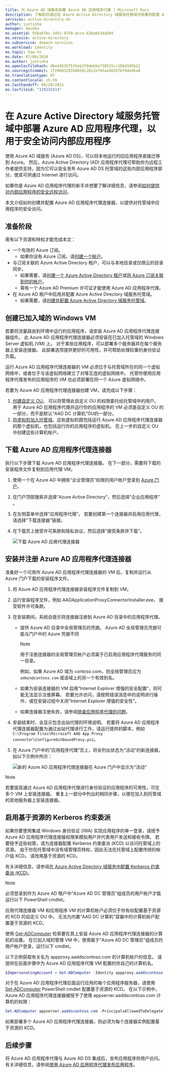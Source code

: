 ```yaml
---
title: 为 Azure AD 域服务部署 Azure AD 应用程序代理 | Microsoft Docs
description: 了解如何通过在 Azure Active Directory 域服务托管域中部署并配置 Azure Active Directory 应用程序代理，为远程工作者提供对内部应用程序的安全访问
services: active-directory-ds
author: justinha
manager: daveba
ms.assetid: 938a5fbc-2dd1-4759-bcce-628a6e19ab9d
ms.service: active-directory
ms.subservice: domain-services
ms.workload: identity
ms.topic: how-to
ms.date: 07/09/2020
ms.author: justinha
ms.openlocfilehash: dbe44535f535eb2f0deb5ef30515cc188d3d5b22
ms.sourcegitcommit: 1f29603291b885dc2812ef45aed026fbf9dedba0
ms.translationtype: HT
ms.contentlocale: zh-CN
ms.lasthandoff: 09/29/2021
ms.locfileid: "129235414"
---
```

# <a name="deploy-azure-ad-application-proxy-for-secure-access-to-internal-applications-in-an-azure-active-directory-domain-services-managed-domain"></a>在 Azure Active Directory 域服务托管域中部署 Azure AD 应用程序代理，以用于安全访问内部应用程序

使用 Azure AD 域服务 (Azure AD DS)，可以将本地运行的旧应用程序直接迁移到 Azure。 然后，Azure Active Directory (AD) 应用程序代理可帮助你为远程工作者提供支持，因为它可以安全发布 Azure AD DS 托管域的这些内部应用程序部分，使其可供通过 Internet 进行访问。

如果你是 Azure AD 应用程序代理的新手并想要了解详细信息，请参阅[如何提供对内部应用程序的安全远程访问](../active-directory/app-proxy/application-proxy.md)。

本文介绍如何创建并配置 Azure AD 应用程序代理连接器，以提供对托管域中应用程序的安全访问。

## <a name="before-you-begin"></a>准备阶段

需有以下资源和特权才能完成本文：

* 一个有效的 Azure 订阅。
    * 如果你没有 Azure 订阅，请[创建一个帐户](https://azure.microsoft.com/free/?WT.mc_id=A261C142F)。
* 与订阅关联的 Azure Active Directory 租户，可以与本地目录或仅限云的目录同步。
    * 如果需要，请[创建一个 Azure Active Directory 租户][create-azure-ad-tenant]或[将 Azure 订阅关联到你的帐户][associate-azure-ad-tenant]。
    * 需有一个 Azure AD Premium 许可证才能使用 Azure AD 应用程序代理。
* 在 Azure AD 租户中启用并配置 Azure Active Directory 域服务托管域。
    * 如果需要，请[创建并配置 Azure Active Directory 域服务托管域][create-azure-ad-ds-instance]。

## <a name="create-a-domain-joined-windows-vm"></a>创建已加入域的 Windows VM

若要将流量路由到环境中运行的应用程序，请安装 Azure AD 应用程序代理连接器组件。 此 Azure AD 应用程序代理连接器必须安装在已加入托管域的 Windows Server 虚拟机 (VM) 上。 对于某些应用程序，可以部署多个服务器并在每个服务器上安装连接器。 此部署选项提供更好的可用性，并可帮助处理较重的身份验证负载。

运行 Azure AD 应用程序代理连接器的 VM 必须位于与托管域所在的同一个虚拟网络中，或者位于与该虚拟网络建立了对等互连的虚拟网络中。 托管你使用应用程序代理发布的应用程序的 VM 也必须部署在同一个 Azure 虚拟网络中。

若要为 Azure AD 应用程序代理连接器创建 VM，请完成以下步骤：

1. [创建自定义 OU](create-ou.md)。 可以将管理此自定义 OU 的权限委托给托管域中的用户。 用于 Azure AD 应用程序代理并运行你的应用程序的 VM 必须是自定义 OU 的一部分，而不是默认“AAD DC 计算机”OU的一部分。
1. [将虚拟机加入托管域][create-join-windows-vm]。这些虚拟机既包括运行 Azure AD 应用程序代理连接器的那个虚拟机，也包括运行你的应用程序的虚拟机。 在上一步的自定义 OU 中创建这些计算机帐户。

## <a name="download-the-azure-ad-application-proxy-connector"></a>下载 Azure AD 应用程序代理连接器

执行以下步骤下载 Azure AD 应用程序代理连接器。 在下一部分，需要将下载的安装程序文件复制到应用代理 VM。

1. 使用一个在 Azure AD 中拥有“企业管理员”权限的用户帐户登录到 [Azure 门户](https://portal.azure.com)。
1. 在门户顶部搜索并选择“Azure Active Directory”，然后选择“企业应用程序” 。
1. 在左侧菜单中选择“应用程序代理”。 若要创建第一个连接器并启用应用代理，请选择“下载连接器”链接。
1. 在下载页上接受许可条款和隐私协议，然后选择“接受条款并下载”。

    ![下载 Azure AD 应用代理连接器](./media/app-proxy/download-app-proxy-connector.png)

## <a name="install-and-register-the-azure-ad-application-proxy-connector"></a>安装并注册 Azure AD 应用程序代理连接器

准备好一个可用作 Azure AD 应用程序代理连接器的 VM 后，复制并运行从 Azure 门户下载的安装程序文件。

1. 将 Azure AD 应用程序代理连接器安装程序文件复制到 VM。
1. 运行安装程序文件，例如 AADApplicationProxyConnectorInstaller.exe。 接受软件许可条款。
1. 在安装期间，系统会提示将连接器注册到 Azure AD 目录中的应用程序代理。
   * 提供 Azure AD 目录中全局管理员的凭据。 Azure AD 全局管理员凭据可能与门户中的 Azure 凭据不同

        > [!NOTE]
        > 用于注册连接器的全局管理员帐户必须属于已启用应用程序代理服务的同一目录。
        >
        > 例如，如果 Azure AD 域为 contoso.com，则全局管理员应为 `admin@contoso.com` 或该域上的另一个有效别名。

   * 如果为安装连接器的 VM 启用“Internet Explorer 增强的安全配置”，则可能无法显示注册屏幕。 若要允许访问，请按照错误消息中的说明进行操作，或在安装过程中关闭“Internet Explorer 增强的安全性”。
   * 如果连接器注册失败，请参阅[排查应用程序代理的问题](../active-directory/app-proxy/application-proxy-troubleshoot.md)。
1. 安装结束时，会显示包含出站代理的环境说明。 若要将 Azure AD 应用程序代理连接器配置为通过出站代理进行工作，请运行提供的脚本，例如 `C:\Program Files\Microsoft AAD App Proxy connector\ConfigureOutBoundProxy.ps1`。
1. 在 Azure 门户中的“应用程序代理”页上，将会列出状态为“活动”的新连接器，如以下示例中所示：

    ![新的 Azure AD 应用程序代理连接器在 Azure 门户中显示为“活动”](./media/app-proxy/connected-app-proxy.png)

> [!NOTE]
> 若要提高通过 Azure AD 应用程序代理进行身份验证的应用程序的可用性，可在多个 VM 上安装连接器。 重复上一部分中列出的相同步骤，以便在加入到托管域的其他服务器上安装连接器。

## <a name="enable-resource-based-kerberos-constrained-delegation"></a>启用基于资源的 Kerberos 约束委派

如果你要使用集成 Windows 身份验证 (IWA) 实现应用程序的单一登录，请授予 Azure AD 应用程序代理连接器权限来模拟用户并代表用户发送和接收令牌。 若要授予这些权限，请为连接器配置 Kerberos 约束委派 (KCD) 以访问托管域上的资源。 由于你在托管域中没有域管理员特权，因此无法在托管域上配置传统的帐户级 KCD。 请改用基于资源的 KCD。

有关详细信息，请参阅[在 Azure Active Directory 域服务中配置 Kerberos 约束委派 (KCD)](deploy-kcd.md)。

> [!NOTE]
> 必须登录到作为 Azure AD 租户中“Azure AD DC 管理员”组成员的用户帐户才能运行以下 PowerShell cmdlet。
>
> 应用代理连接器 VM 和应用程序 VM 的计算机帐户必须位于你有权配置基于资源的 KCD 的自定义 OU 中。 无法为内置“AAD DC 计算机”容器中的计算机帐户配置基于资源的 KCD。

使用 [Get-ADComputer][Get-ADComputer] 检索要在其上安装 Azure AD 应用程序代理连接器的计算机的设置。 在已加入域的管理 VM 中，使用属于“Azure AD DC 管理员”组成员的用户帐户登录，运行以下 cmdlet。

以下示例获取有关名为 appproxy.aaddscontoso.com 的计算机帐户的信息。 请提供在前面步骤中为 Azure AD 应用程序代理 VM 配置的你自己的计算机名。

```powershell
$ImpersonatingAccount = Get-ADComputer -Identity appproxy.aaddscontoso.com
```

对于在 Azure AD 应用程序代理后面运行应用的每个应用程序服务器，请使用 [Set-ADComputer][Set-ADComputer] PowerShell cmdlet 配置基于资源的 KCD。 在以下示例中，Azure AD 应用程序代理连接器被授予了使用 appserver.aaddscontoso.com 计算机的权限：

```powershell
Set-ADComputer appserver.aaddscontoso.com -PrincipalsAllowedToDelegateToAccount $ImpersonatingAccount
```

如果部署多个 Azure AD 应用程序代理连接器，则必须为每个连接器实例配置基于资源的 KCD。

## <a name="next-steps"></a>后续步骤

将 Azure AD 应用程序代理与 Azure AD DS 集成后，发布应用程序供用户访问。 有关详细信息，请参阅[使用 Azure AD 应用程序代理发布应用程序](../active-directory/app-proxy/application-proxy-add-on-premises-application.md)。

<!-- INTERNAL LINKS -->
[create-azure-ad-tenant]: ../active-directory/fundamentals/sign-up-organization.md
[associate-azure-ad-tenant]: ../active-directory/fundamentals/active-directory-how-subscriptions-associated-directory.md
[create-azure-ad-ds-instance]: tutorial-create-instance.md
[create-join-windows-vm]: join-windows-vm.md
[azure-bastion]: ../bastion/tutorial-create-host-portal.md
[Get-ADComputer]: /powershell/module/activedirectory/get-adcomputer
[Set-ADComputer]: /powershell/module/activedirectory/set-adcomputer